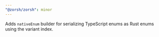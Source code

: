 ```yaml
---
"@zorsh/zorsh": minor
---
```


Adds `nativeEnum` builder for serializing TypeScript enums as Rust enums using the variant index.